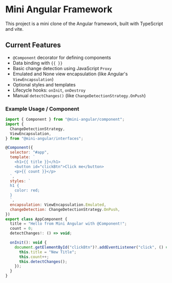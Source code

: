 # Mini Angular Framework 

This project is a mini clone of the Angular framework, built with TypeScript and vite.

## Current Features

- `@Component` decorator for defining components
- Data binding with `{{ }}`
- Basic change detection using JavaScript `Proxy`
- Emulated and None view encapsulation (like Angular's `ViewEncapsulation`)
- Optional styles and templates
- Lifecycle hooks: `onInit`, `onDestroy`
- Manual `detectChanges()` (like `ChangeDetectionStrategy.OnPush`)

### Example Usage / Component

```javascript
import { Component } from "@mini-angular/component";
import {
  ChangeDetectionStrategy,
  ViewEncapsulation,
} from "@mini-angular/interfaces";

@Component({
  selector: "#app",
  template: `
    <h1>{{ title }}</h1>
    <button id="clickBtn">Click me</button>
    <p>{{ count }}</p>
  `,
  styles: `
  h1 {
    color: red;
  }
  `,
  encapsulation: ViewEncapsulation.Emulated,
  changeDetection: ChangeDetectionStrategy.OnPush,
})
export class AppComponent {
  title = "Hello from Mini Angular with @Component!";
  count = 0;
  detectChanges!: () => void;

  onInit(): void {
    document.getElementById("clickBtn")?.addEventListener("click", () => {
      this.title = "New Title";
      this.count++;
      this.detectChanges();
    });
  }
}
```
